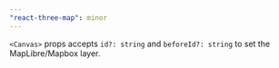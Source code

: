 ```yaml
---
"react-three-map": minor
---
```


`<Canvas>` props accepts `id?: string` and `beforeId?: string` to set the MapLibre/Mapbox layer.
